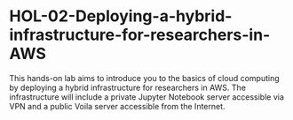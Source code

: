 # HOL-02-Deploying-a-hybrid-infrastructure-for-researchers-in-AWS
This hands-on lab aims to introduce you to the basics of cloud computing by deploying a hybrid infrastructure for researchers in AWS. The infrastructure will include a private Jupyter Notebook server accessible via VPN and a public Voila server accessible from the Internet.
